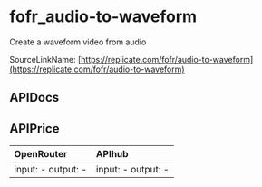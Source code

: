 # fofr_audio-to-waveform

Create a waveform video from audio

SourceLinkName: [https://replicate.com/fofr/audio-to-waveform](https://replicate.com/fofr/audio-to-waveform)

## APIDocs



## APIPrice

| OpenRouter | APIhub |
|:---|:---|
| input: - output: - | input: - output: - |
